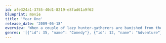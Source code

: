```yaml
---
id: afe324a1-3755-40d1-8219-e8fad61a9f62
blueprint: movie
title: 'Year One'
release_date: '2009-06-18'
overview: 'When a couple of lazy hunter-gatherers are banished from their primitive village, they set off on an epic journey through the ancient world.'
genres: '[{"id": 35, "name": "Comedy"}, {"id": 12, "name": "Adventure"}]'
---
```

